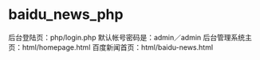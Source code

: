 # baidu_news_php

后台登陆页：php/login.php  默认帐号密码是：admin／admin
后台管理系统主页：html/homepage.html
百度新闻首页：html/baidu-news.html
